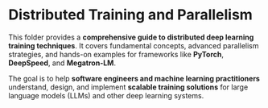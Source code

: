 # Distributed Training and Parallelism

This folder provides a **comprehensive guide to distributed deep learning training techniques**. It covers fundamental concepts, advanced parallelism strategies, and hands-on examples for frameworks like **PyTorch**, **DeepSpeed**, and **Megatron-LM**.

The goal is to help **software engineers and machine learning practitioners** understand, design, and implement **scalable training solutions** for large language models (LLMs) and other deep learning systems.
